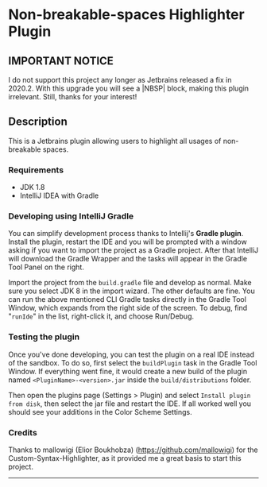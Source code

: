 # Non-breakable-spaces Highlighter Plugin

## IMPORTANT NOTICE

I do not support this project any longer as Jetbrains released a fix in 2020.2. With this upgrade you will see a |NBSP| block, making this plugin irrelevant. Still, thanks for your interest!


## Description

This is a Jetbrains plugin allowing users to highlight all usages of non-breakable spaces.

### Requirements

* JDK 1.8
* IntelliJ IDEA with Gradle

### Developing using IntelliJ Gradle

You can simplify development process thanks to Intellij's **Gradle plugin**. Install the plugin, restart the IDE and you will be prompted with a window asking if you want to import the project as a Gradle project. After that IntelliJ will download the Gradle Wrapper and the tasks will appear in the Gradle Tool Panel on the right.

Import the project from the `build.gradle` file and develop as normal.  Make sure you select JDK 8 in the import wizard.  The other defaults are fine.  You can run the above mentioned CLI Gradle tasks directly in the Gradle Tool Window, which expands from the right side of the screen.  To debug, find "`runIde`" in the list, right-click it, and choose Run/Debug.

### Testing the plugin

Once you've done developing, you can test the plugin on a real IDE instead of the sandbox. To do so, first select the `buildPlugin` task in the Gradle Tool Window. If everything went fine, it would create a new build of the plugin named `<PluginName>-<version>.jar` inside the `build/distributions` folder.

Then open the plugins page (Settings > Plugin) and select `Install plugin from disk`, then select the jar file and restart the IDE. If all worked well you should see your additions in the Color Scheme Settings.

### Credits

Thanks to mallowigi (Elior Boukhobza) (https://github.com/mallowigi) for the Custom-Syntax-Highlighter, as it provided me a great basis to start this project.

--------------------
